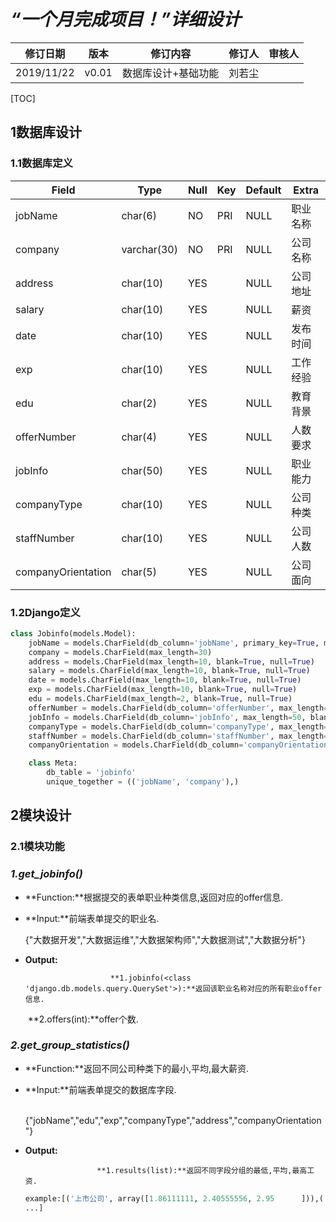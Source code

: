 # ***“一个月完成项目！”详细设计***



| 修订日期   | 版本  | 修订内容            | 修订人 | 审核人 |
| ---------- | ----- | ------------------- | ------ | ------ |
| 2019/11/22 | v0.01 | 数据库设计+基础功能 | 刘若尘 |        |



[TOC]



## 1数据库设计



### 1.1数据库定义

| Field              | Type        | Null | Key  | Default | Extra    |
| ------------------ | ----------- | ---- | ---- | ------- | -------- |
| jobName            | char(6)     | NO   | PRI  | NULL    | 职业名称 |
| company            | varchar(30) | NO   | PRI  | NULL    | 公司名称 |
| address            | char(10)    | YES  |      | NULL    | 公司地址 |
| salary             | char(10)    | YES  |      | NULL    | 薪资     |
| date               | char(10)    | YES  |      | NULL    | 发布时间 |
| exp                | char(10)    | YES  |      | NULL    | 工作经验 |
| edu                | char(2)     | YES  |      | NULL    | 教育背景 |
| offerNumber        | char(4)     | YES  |      | NULL    | 人数要求 |
| jobInfo            | char(50)    | YES  |      | NULL    | 职业能力 |
| companyType        | char(10)    | YES  |      | NULL    | 公司种类 |
| staffNumber        | char(10)    | YES  |      | NULL    | 公司人数 |
| companyOrientation | char(5)     | YES  |      | NULL    | 公司面向 |

### 1.2Django定义

```python
class Jobinfo(models.Model):
    jobName = models.CharField(db_column='jobName', primary_key=True, max_length=6)  # Field name made lowercase.
    company = models.CharField(max_length=30)
    address = models.CharField(max_length=10, blank=True, null=True)
    salary = models.CharField(max_length=10, blank=True, null=True)
    date = models.CharField(max_length=10, blank=True, null=True)
    exp = models.CharField(max_length=10, blank=True, null=True)
    edu = models.CharField(max_length=2, blank=True, null=True)
    offerNumber = models.CharField(db_column='offerNumber', max_length=4, blank=True, null=True)  # Field name made lowercase.
    jobInfo = models.CharField(db_column='jobInfo', max_length=50, blank=True, null=True)  # Field name made lowercase.
    companyType = models.CharField(db_column='companyType', max_length=10, blank=True, null=True)  # Field name made lowercase.
    staffNumber = models.CharField(db_column='staffNumber', max_length=10, blank=True, null=True)  # Field name made lowercase.
    companyOrientation = models.CharField(db_column='companyOrientation', max_length=5, blank=True, null=True)  # Field name made lowercase.

    class Meta:
        db_table = 'jobinfo'
        unique_together = (('jobName', 'company'),)
```



## 2模块设计

### 2.1模块功能

### *1.get_jobinfo()*

  + **Function:**根据提交的表单职业种类信息,返回对应的offer信息.

  + **Input:**前端表单提交的职业名.

       ​		 {"大数据开发","大数据运维","大数据架构师","大数据测试","大数据分析"}

  + **Output:** 

    			​			**1.jobinfo(<class 'django.db.models.query.QuerySet'>):**返回该职业名称对应的所有职业offer信息.

       ​			**2.offers(int):**offer个数.
       



### *2.get_group_statistics()*

 - **Function:**返回不同公司种类下的最小,平均,最大薪资.

 - **Input:**前端表单提交的数据库字段.

      ​		 {"jobName","edu","exp","companyType","address","companyOrientation"}

 - **Output:**

   			​			**1.results(list):**返回不同字段分组的最低,平均,最高工资.

      ```python
	example:[('上市公司', array([1.86111111, 2.40555556, 2.95      ])),('事业单位', array([1.  , 1.25,1.5 ]))
      ...]
	```


